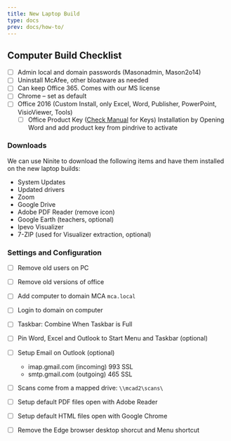 ```yaml
---
title: New Laptop Build
type: docs
prev: docs/how-to/
---
```



## Computer Build Checklist

- [ ] Admin local and domain passwords (Masonadmin, Mason2o14)
- [ ] Uninstall McAfee, other bloatware as needed
- [ ] Can keep Office 365. Comes with our MS license
- [ ] Chrome – set as default
- [ ] Office 2016 (Custom Install, only Excel, Word, Publisher, PowerPoint, VisioViewer, Tools)
	- [ ] Office Product Key ([Check Manual](https://docs.google.com/document/d/1FTnrAtKRgohreLQcMQWQcB9kovXHajtX/edit) for Keys) Installation by Opening Word and add product key from pindrive to activate
### Downloads 
We can use Ninite to download the following items and have them installed on the new laptop builds:
* System Updates
* Updated drivers
* Zoom
* Google Drive
* Adobe PDF Reader (remove icon)
* Google Earth (teachers, optional)
* Ipevo Visualizer
* 7-ZIP (used for Visualizer extraction, optional)
	
### Settings and Configuration
 - [ ] Remove old users on PC
- [ ] Remove old versions of office
- [ ] Add computer to domain MCA `mca.local`
- [ ] Login to domain on computer
- [ ] Taskbar: Combine When Taskbar is Full
- [ ] Pin Word, Excel and Outlook to Start Menu and Taskbar (optional)
- [ ] Setup Email on Outlook (optional)
	* imap.gmail.com (incoming) 993 SSL
	* smtp.gmail.com (outgoing) 465 SSL
- [ ] Scans come from a mapped drive: `\\mcad2\scans\`
- [ ] Setup default PDF files open with Adobe Reader
- [ ] Setup default HTML files open with Google Chrome
- [ ] Remove the Edge browser desktop shorcut and Menu shortcut

